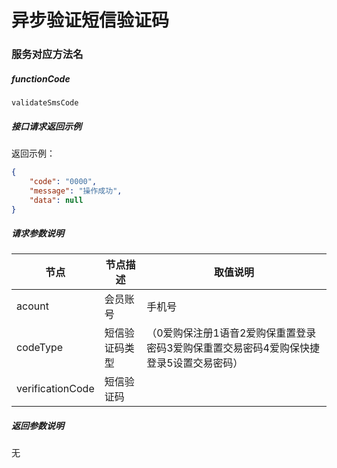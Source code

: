 # 异步验证短信验证码

### 服务对应方法名
##### functionCode
 `validateSmsCode`

##### 接口请求返回示例
返回示例：
```json
{
    "code": "0000",
    "message": "操作成功",
    "data": null
}
```
##### 请求参数说明
节点 | 节点描述 | 取值说明
---|---|---
acount | 会员账号 | 手机号
codeType | 短信验证码类型 | （0爱购保注册1语音2爱购保重置登录密码3爱购保重置交易密码4爱购保快捷登录5设置交易密码）
verificationCode | 短信验证码 | 

##### 返回参数说明
无
